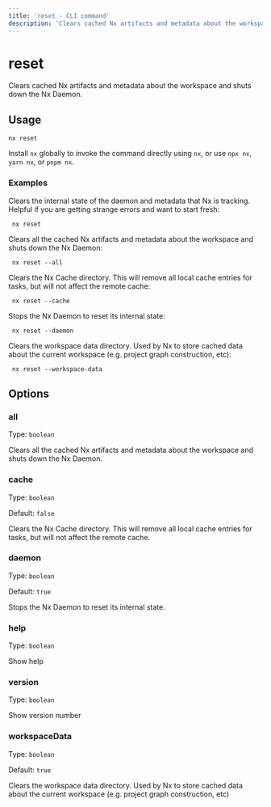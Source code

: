 ```yaml
---
title: 'reset - CLI command'
description: 'Clears cached Nx artifacts and metadata about the workspace and shuts down the Nx Daemon.'
---
```


# reset

Clears cached Nx artifacts and metadata about the workspace and shuts down the Nx Daemon.

## Usage

```shell
nx reset
```

Install `nx` globally to invoke the command directly using `nx`, or use `npx nx`, `yarn nx`, or `pnpm nx`.

### Examples

Clears the internal state of the daemon and metadata that Nx is tracking. Helpful if you are getting strange errors and want to start fresh:

```shell
 nx reset
```

Clears all the cached Nx artifacts and metadata about the workspace and shuts down the Nx Daemon:

```shell
 nx reset --all
```

Clears the Nx Cache directory. This will remove all local cache entries for tasks, but will not affect the remote cache:

```shell
 nx reset --cache
```

Stops the Nx Daemon to reset its internal state:

```shell
 nx reset --daemon
```

Clears the workspace data directory. Used by Nx to store cached data about the current workspace (e.g. project graph construction, etc):

```shell
 nx reset --workspace-data
```

## Options

### all

Type: `boolean`

Clears all the cached Nx artifacts and metadata about the workspace and shuts down the Nx Daemon.

### cache

Type: `boolean`

Default: `false`

Clears the Nx Cache directory. This will remove all local cache entries for tasks, but will not affect the remote cache.

### daemon

Type: `boolean`

Default: `true`

Stops the Nx Daemon to reset its internal state.

### help

Type: `boolean`

Show help

### version

Type: `boolean`

Show version number

### workspaceData

Type: `boolean`

Default: `true`

Clears the workspace data directory. Used by Nx to store cached data about the current workspace (e.g. project graph construction, etc)
